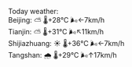 Today weather:  
Beijing: ⛅️  🌡️+28°C 🌬️←7km/h  
Tianjin: ⛅️  🌡️+31°C 🌬️↖11km/h  
Shijiazhuang: ☀️   🌡️+36°C 🌬️←7km/h  
Tangshan: 🌧   🌡️+29°C 🌬️↑17km/h  
